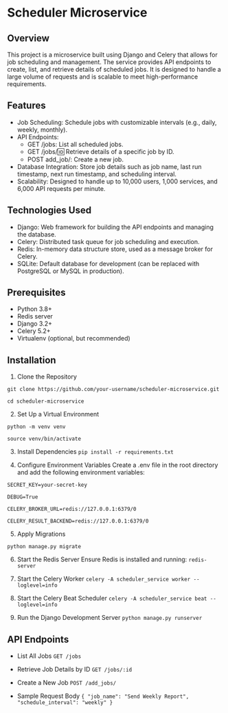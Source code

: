 # Scheduler Microservice

## Overview
This project is a microservice built using Django and Celery that allows for job scheduling and management. The service provides API endpoints to create, list, and retrieve details of scheduled jobs. It is designed to handle a large volume of requests and is scalable to meet high-performance requirements.


## Features
* Job Scheduling: Schedule jobs with customizable intervals (e.g., daily, weekly, monthly).
* API Endpoints:
  * GET /jobs: List all scheduled jobs.
  * GET /jobs/:id: Retrieve details of a specific job by ID.
  * POST add_job/: Create a new job.
* Database Integration: Store job details such as job name, last run timestamp, next run timestamp, and scheduling interval.
* Scalability: Designed to handle up to 10,000 users, 1,000 services, and 6,000 API requests per minute.

## Technologies Used
* Django: Web framework for building the API endpoints and managing the database.
* Celery: Distributed task queue for job scheduling and execution.
* Redis: In-memory data structure store, used as a message broker for Celery.
* SQLite: Default database for development (can be replaced with PostgreSQL or MySQL in production).

## Prerequisites
* Python 3.8+
* Redis server
* Django 3.2+
* Celery 5.2+
* Virtualenv (optional, but recommended)



## Installation
1. Clone the Repository

``git clone https://github.com/your-username/scheduler-microservice.git``

``cd scheduler-microservice``

2. Set Up a Virtual Environment
   
``python -m venv venv``

``source venv/bin/activate``

3. Install Dependencies
``pip install -r requirements.txt``

4. Configure Environment Variables
Create a .env file in the root directory and add the following environment variables:

``SECRET_KEY=your-secret-key``

``DEBUG=True``

``CELERY_BROKER_URL=redis://127.0.0.1:6379/0``

``CELERY_RESULT_BACKEND=redis://127.0.0.1:6379/0
``

5. Apply Migrations

``python manage.py migrate``

6. Start the Redis Server
Ensure Redis is installed and running:
``redis-server``

7. Start the Celery Worker
``celery -A scheduler_service worker --loglevel=info``

8. Start the Celery Beat Scheduler
``celery -A scheduler_service beat --loglevel=info``

9. Run the Django Development Server
``python manage.py runserver``



## API Endpoints
* List All Jobs
``GET /jobs``

* Retrieve Job Details by ID
``GET /jobs/:id``

* Create a New Job
``POST /add_jobs/``

* Sample Request Body
``{
    "job_name": "Send Weekly Report",
    "schedule_interval": "weekly"
}``
